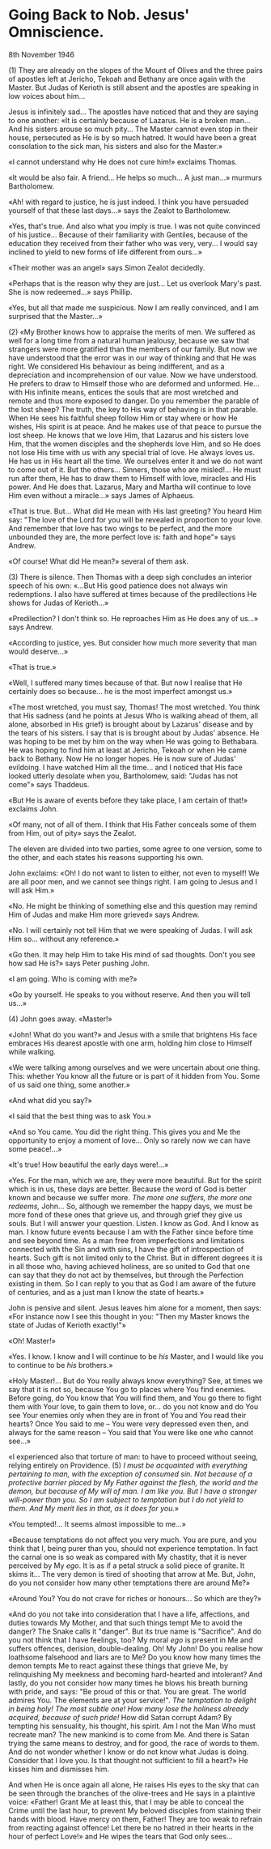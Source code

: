 # Going Back to Nob. Jesus' Omniscience.

<div class="date">8th November 1946</div>

(1) They are already on the slopes of the Mount of Olives and the three pairs of apostles left at Jericho, Tekoah and Bethany are once again with the Master. But Judas of Kerioth is still absent and the apostles are speaking in low voices about him...

Jesus is infinitely sad... The apostles have noticed that and they are saying to one another: «It is certainly because of Lazarus. He is a broken man... And his sisters arouse so much pity... The Master cannot even stop in their house, persecuted as He is by so much hatred. It would have been a great consolation to the sick man, his sisters and also for the Master.»

«I cannot understand why He does not cure him!» exclaims Thomas.

«It would be also fair. A friend... He helps so much... A just man...» murmurs Bartholomew.

«Ah! with regard to justice, he is just indeed. I think you have persuaded yourself of that these last days...» says the Zealot to Bartholomew.

«Yes, that's true. And also what you imply is true. I was not quite convinced of his justice... Because of their familiarity with Gentiles, because of the education they received from their father who was very, very... I would say inclined to yield to new forms of life different from ours...»

«Their mother was an angel» says Simon Zealot decidedly.

«Perhaps that is the reason why they are just... Let us overlook Mary's past. She is now redeemed...» says Phillip.

«Yes, but all that made me suspicious. Now I am really convinced, and I am surprised that the Master...»

(2) «My Brother knows how to appraise the merits of men. We suffered as well for a long time from a natural human jealousy, because we saw that strangers were more gratified than the members of our family. But now we have understood that the error was in our way of thinking and that He was right. We considered His behaviour as being indifferent, and as a depreciation and incomprehension of our value. Now we have understood. He prefers to draw to Himself those who are deformed and unformed. He... with His infinite means, entices the souls that are most wretched and remote and thus more exposed to danger. Do you remember the parable of the lost sheep? The truth, the key to His way of behaving is in that parable. When He sees his faithful sheep follow Him or stay where or how He wishes, His spirit is at peace. And he makes use of that peace to pursue the lost sheep. He knows that we love Him, that Lazarus and his sisters love Him, that the women disciples and the shepherds love Him, and so He does not lose His time with us with any special trial of love. He always loves us. He has us in His heart all the time. We ourselves enter it and we do not want to come out of it. But the others... Sinners, those who are misled!... He must run after them, He has to draw them to Himself with love, miracles and His power. And He does that. Lazarus, Mary and Martha will continue to love Him even without a miracle...» says James of Alphaeus.

«That is true. But... What did He mean with His last greeting? You heard Him say: "The love of the Lord for you will be revealed in proportion to your love. And remember that love has two wings to be perfect, and the more unbounded they are, the more perfect love is: faith and hope"» says Andrew.

«Of course! What did He mean?» several of them ask.

(3) There is silence. Then Thomas with a deep sigh concludes an interior speech of his own: «...But His good patience does not always win redemptions. I also have suffered at times because of the predilections He shows for Judas of Kerioth...»

«Predilection? I don't think so. He reproaches Him as He does any of us...» says Andrew.

«According to justice, yes. But consider how much more severity that man would deserve...»

«That is true.»

«Well, I suffered many times because of that. But now I realise that He certainly does so because... he is the most imperfect amongst us.»

«The most wretched, you must say, Thomas! The most wretched. You think that His sadness (and he points at Jesus Who is walking ahead of them, all alone, absorbed in His grief) is brought about by Lazarus' disease and by the tears of his sisters. I say that is is brought about by Judas' absence. He was hoping to be met by him on the way when He was going to Bethabara. He was hoping to find him at least at Jericho, Tekoah or when He came back to Bethany. Now He no longer hopes. He is now sure of Judas' evildoing. I have watched Him all the time... and I noticed that His face looked utterly desolate when you, Bartholomew, said: "Judas has not come"» says Thaddeus.

«But He is aware of events before they take place, I am certain of that!» exclaims John.

«Of many, not of all of them. I think that His Father conceals some of them from Him, out of pity» says the Zealot.

The eleven are divided into two parties, some agree to one version, some to the other, and each states his reasons supporting his own.

John exclaims: «Oh! I do not want to listen to either, not even to myself! We are all poor men, and we cannot see things right. I am going to Jesus and I will ask Him.»

«No. He might be thinking of something else and this question may remind Him of Judas and make Him more grieved» says Andrew.

«No. I will certainly not tell Him that we were speaking of Judas. I will ask Him so... without any reference.»

«Go then. It may help Him to take His mind of sad thoughts. Don't you see how sad He is?» says Peter pushing John.

«I am going. Who is coming with me?»

«Go by yourself. He speaks to you without reserve. And then you will tell us...»

(4) John goes away. «Master!»

«John! What do you want?» and Jesus with a smile that brightens His face embraces His dearest apostle with one arm, holding him close to Himself while walking.

«We were talking among ourselves and we were uncertain about one thing. This: whether You know all the future or is  part of it hidden from You. Some of us said one thing, some another.»

«And what did you say?»

«I said that the best thing was to ask You.»

«And so You came. You did the right thing. This gives you and Me the opportunity to enjoy a moment of love... Only so rarely now we can have some peace!...»

«It's true! How beautiful the early days were!...»

«Yes. For the man, which we are, they were more beautiful. But for the spirit which is in us, these days are better. Because the word of God is better known and because we suffer more. *The more one suffers, the more one redeems,* John... So, although we remember the happy days, we must be more fond of these ones that grieve us, and through grief they give us souls. But I will answer your question. Listen. I know as God. And I know as man. I know future events because I am with the Father since before time and see beyond time. As a man free from imperfections and limitations connected with the Sin and with sins, I have the gift of introspection of hearts. Such gift is not limited only to the Christ. But in different degrees it is in all those who, having achieved holiness, are so united to God that one can say that they do not act by themselves, but through the Perfection existing in them. So I can reply to you that as God I am aware of the future of centuries, and as a just man I know the state of hearts.»

John is pensive and silent. Jesus leaves him alone for a moment, then says: «For instance now I see this thought in you: "Then my Master knows the state of Judas of Kerioth exactly!"»

«Oh! Master!»

«Yes. I know. I know and I will continue to be *his* Master, and I would like you to continue to be *his* brothers.»

«Holy Master!... But do You really always know everything? See, at times we say that it is not so, because You go to places where You find enemies. Before going, do You know that You will find them, and You go there to fight them with Your love, to gain them to love, or... do you not know and do You see Your enemies only when they are in front of You and You read their hearts? Once You said to me – You were very depressed even then, and always for the same reason – You said that You were like one who cannot see...»

«I experienced also that torture of man: to have to proceed without seeing, relying entirely on Providence. (5) *I must be acquainted with everything pertaining to man, with the exception of consumed sin. Not because of a protective barrier placed by My Father against the flesh, the world and the demon, but because of My will of man. I am like you. But I have a stronger will-power than you. So I am subject to temptation but I do not yield to them. And My merit lies in that, as it does for you.*»

«You tempted!... It seems almost impossible to me...»

«Because temptations do not affect you very much. You are pure, and you think that I, being purer than you, should not experience temptation. In fact the carnal one is so weak as compared with My chastity, that it is never perceived by My *ego*. It is as if a petal struck a solid piece of granite. It skims it... The very demon is tired of shooting that arrow at Me. But, John, do you not consider how many other temptations there are around Me?»

«Around You? You do not crave for riches or honours... So which are they?»

«And do you not take into consideration that I have a life, affections, and duties towards My Mother, and that such things tempt Me to avoid the danger? The Snake calls it "danger". But its true name is "Sacrifice". And do you not think that I have feelings, too? My moral *ego* is present in Me and suffers offences, derision, double-dealing. Oh! My John! Do you realise how loathsome falsehood and liars are to Me? Do you know how many times the demon tempts Me to react against these things that grieve Me, by relinquishing My meekness and becoming hard-hearted and intolerant? And lastly, do you not consider how many times he blows his breath burning with pride, and says: "Be proud of this or that. You are great. The world admires You. The elements are at your service!". *The temptation to delight in being holy! The most subtle one! How many lose the holiness already acquired, because of such pride!* How did Satan corrupt Adam? By tempting his sensuality, his thought, his spirit. Am I not the Man Who must recreate man? The new mankind is to come from Me. And there is Satan trying the same means to destroy, and for good, the race of words to them. And do not wonder whether I know or do not know what Judas is doing. Consider that I love you. Is that thought not sufficient to fill a heart?» He kisses him and dismisses him.

And when He is once again all alone, He raises His eyes to the sky that can be seen through the branches of the olive-trees and He says in a plaintive voice: «Father! Grant Me at least this, that I may be able to conceal the Crime until the last hour, to prevent My beloved disciples from staining their hands with blood. Have mercy on them, Father! They are too weak to refrain from reacting against offence! Let there be no hatred in their hearts in the hour of perfect Love!» and He wipes the tears that God only sees...
